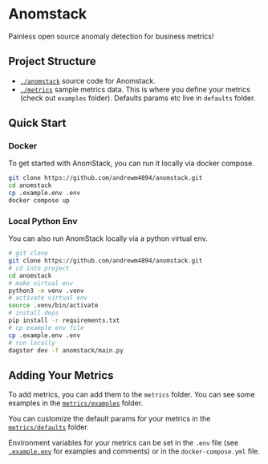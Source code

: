 # Anomstack

Painless open source anomaly detection for business metrics!

## Project Structure

- [`./anomstack`](./anomstack) source code for Anomstack.
- [`./metrics`](./metrics) sample metrics data. This is where you define your metrics (check out `examples` folder). Defaults params etc live in `defaults` folder.

## Quick Start

### Docker

To get started with AnomStack, you can run it locally via docker compose.

```bash
git clone https://github.com/andrewm4894/anomstack.git
cd anomstack
cp .example.env .env
docker compose up
```

### Local Python Env

You can also run AnomStack locally via a python virtual env.

```bash
# git clone
git clone https://github.com/andrewm4894/anomstack.git
# cd into project
cd anomstack
# make virtual env
python3 -m venv .venv
# activate virtual env
source .venv/bin/activate
# install deps
pip install -r requirements.txt
# cp example env file
cp .example.env .env
# run locally
dagster dev -f anomstack/main.py
```

## Adding Your Metrics

To add metrics, you can add them to the `metrics` folder. You can see some examples in the [`metrics/examples`](./metrics/examples/) folder.

You can customize the default params for your metrics in the [`metrics/defaults`](./metrics/defaults/) folder.

Environment variables for your metrics can be set in the `.env` file (see [`.example.env`](.example.env) for examples and comments) or in the `docker-compose.yml` file.
